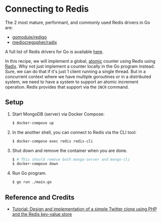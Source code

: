 # Connecting to Redis

The 2 most mature, performant, and commonly used Redis drivers in Go are:

* [gomodule/redigo](https://github.com/gomodule/redigo)
* [mediocregopher/radix](https://github.com/mediocregopher/radix)

A full list of Redis drivers for Go is available [here](http://redis.io/clients#go).

In this recipe, we will implement a global, [atomic](https://en.wikipedia.org/wiki/Atomicity_(database_systems)) counter using Redis using [Radix](https://github.com/mediocregopher/radix). Why not just implement a counter locally in the Go program instead. Sure, we can do that if it's just 1 client running a single thread. But in a concurrent context where we have multiple goroutines or in a distributed system, we need to have a system to support an atomic increment operation. Redis provides that support via the `INCR` command.

## Setup

1. Start MongoDB (server) via Docker Compose:

   ```bash
   $ docker-compose up
   ```

1. In the another shell, you can connect to Redis via the CLI tool:

   ```bash
   $ docker-compose exec redis redis-cli
   ```

1. Shut down and remove the container when you are done.

   ```bash
   $ # This should remove both mongo-server and mongo-cli
   $ docker-compose down
   ```
   
1. Run Go program.

   ```bash
   $ go run ./main.go
   ```

## Reference and Credits

* [Tutorial: Design and implementation of a simple Twitter clone using PHP and the Redis key-value store](https://redis.io/topics/twitter-clone)
